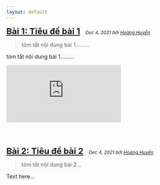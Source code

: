 ```yaml
---
layout: default
---
```


<script type="application/javascript">

function resizeIFrameToFitContent( iFrame ) {

    iFrame.width  = iFrame.contentWindow.document.body.scrollWidth;
    iFrame.height = iFrame.contentWindow.document.body.scrollHeight;
}

window.addEventListener('DOMContentLoaded', function(e) {

    var iFrame = document.getElementById( 'iFrame1' );
    resizeIFrameToFitContent( iFrame );

    // or, to resize all iframes:
    var iframes = document.querySelectorAll("iframe");
    for( var i = 0; i < iframes.length; i++) {
        resizeIFrameToFitContent( iframes[i] );
    }
} );

</script>

<span style="font-size: 22px;"><b>[Bài 1: Tiêu đề bài 1](./posts/post_001.html)</b></span>
<span style="font-size: 12px;">&nbsp;&nbsp; _Dec 4, 2021 bởi <a href="https://www.facebook.com/hoang.huyen.332" target="_blank">Hoàng Huyền</a>_</span>

> tóm tắt nội dung bài 1.........

tóm tắt nội dung bài 1.........

<iframe frameBorder="0" id="iFrame1"
  src="https://www.youtube.com/embed/hxmUjXXTmpU">
</iframe>

<!-- <iframe width="300" height="230" frameBorder="0"
  src="https://www.youtube.com/embed/hxmUjXXTmpU">
</iframe> -->
<br/><br/>

<!-- # Bài 2
---
<small>- _Dec 4, 2021 by <a href="https://www.facebook.com/hoang.huyen.332" target="_blank">Hoàng Huyền</a>_</small> -->
<span style="font-size: 22px;"><b>[Bài 2: Tiêu đề bài 2](./posts/post_002.html)</b></span>
<span style="font-size: 12px;">&nbsp;&nbsp; _Dec 4, 2021 bởi <a href="https://www.facebook.com/hoang.huyen.332" target="_blank">Hoàng Huyền</a>_</span>

> tóm tắt nội dung bài 2...

Text here...
